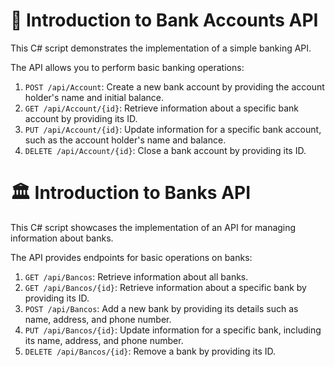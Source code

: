 <!DOCTYPE html>
<html lang="en">
<body>
    <h1>🏦 Introduction to Bank Accounts API</h1>
    <p>This C# script demonstrates the implementation of a simple banking API.</p>
    <p>The API allows you to perform basic banking operations:</p>
    <ol>
        <li><code>POST /api/Account</code>: Create a new bank account by providing the account holder's name and initial balance.</li>
        <li><code>GET /api/Account/{id}</code>: Retrieve information about a specific bank account by providing its ID.</li>
        <li><code>PUT /api/Account/{id}</code>: Update information for a specific bank account, such as the account holder's name and balance.</li>
        <li><code>DELETE /api/Account/{id}</code>: Close a bank account by providing its ID.</li>
    </ol>
</body>
</html>

<!DOCTYPE html>
<html lang="en">
<body>
    <h1>🏛️ Introduction to Banks API</h1>
    <p>This C# script showcases the implementation of an API for managing information about banks.</p>
    <p>The API provides endpoints for basic operations on banks:</p>
    <ol>
        <li><code>GET /api/Bancos</code>: Retrieve information about all banks.</li>
        <li><code>GET /api/Bancos/{id}</code>: Retrieve information about a specific bank by providing its ID.</li>
        <li><code>POST /api/Bancos</code>: Add a new bank by providing its details such as name, address, and phone number.</li>
        <li><code>PUT /api/Bancos/{id}</code>: Update information for a specific bank, including its name, address, and phone number.</li>
        <li><code>DELETE /api/Bancos/{id}</code>: Remove a bank by providing its ID.</li>
    </ol>
</body>
</html>

